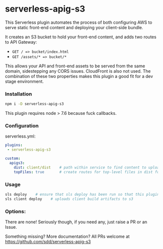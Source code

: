 # serverless-apig-s3

This Serverless plugin automates the process of both configuring AWS to serve static front-end
content and deploying your client-side bundle.

It creates an S3 bucket to hold your front-end content, and adds two routes to API Gateway:

 * `GET / => bucket/index.html`
 * `GET /assets/* => bucket/*`

This allows your API and front-end assets to be served from the same domain, sidestepping
any CORS issues. CloudFront is also not used. The combination of these two properties
makes this plugin a good fit for a dev stage environment.

### Installation

```bash
npm i -D serverless-apig-s3
```

This plugin requires node > 7.6 because fuck callbacks.

### Configuration

serverless.yml:

```yaml
plugins:
 - serverless-apig-s3

custom:
  apigs3:
    dist: client/dist    # path within service to find content to upload (default: client/dist
    topFiles: true       # create routes for top-level files in dist folder (default: false)
```

### Usage

```bash
sls deploy    # ensure that sls deploy has been run so that this plugin's resources exist.
sls client deploy    # uploads client build artifacts to s3
```

### Options:

There are none! Seriously though, if you need any, just raise a PR or an Issue.

Something missing? More documentation? All PRs welcome at https://github.com/sdd/serverless-apig-s3
